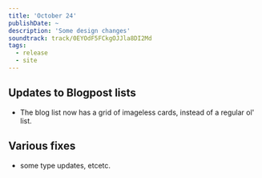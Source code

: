```yaml
---
title: 'October 24'
publishDate: ~
description: 'Some design changes'
soundtrack: track/0EYOdF5FCkgOJJla8DI2Md
tags:
  - release
  - site
---
```


## Updates to Blogpost lists

- The blog list now has a grid of imageless cards, instead of a regular ol' list.

## Various fixes

- some type updates, etcetc.
